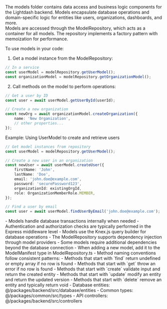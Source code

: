 <summary>
The models folder contains data access and business logic components for the Lightdash backend. Models encapsulate database operations and domain-specific logic for entities like users, organizations, dashboards, and more.
</summary>

<howToUse>
Models are accessed through the ModelRepository, which acts as a container for all models. The repository implements a factory pattern with memoization for performance.

To use models in your code:

1. Get a model instance from the ModelRepository:

```typescript
// In a service
const userModel = modelRepository.getUserModel();
const organizationModel = modelRepository.getOrganizationModel();
```

2. Call methods on the model to perform operations:

```typescript
// Get a user by ID
const user = await userModel.getUserById(userId);

// Create a new organization
const newOrg = await organizationModel.createOrganization({
    name: 'New Organization',
    // other properties...
});
```

</howToUse>

<codeExample>

Example: Using UserModel to create and retrieve users

```typescript
// Get model instances from repository
const userModel = modelRepository.getUserModel();

// Create a new user in an organization
const newUser = await userModel.createUser({
    firstName: 'John',
    lastName: 'Doe',
    email: 'john.doe@example.com',
    password: 'securePassword123',
    organizationId: existingOrgId,
    role: OrganizationMemberRole.MEMBER,
});

// Find a user by email
const user = await userModel.findUserByEmail('john.doe@example.com');
```

</codeExample>

<importantToKnow>
- Models handle database transactions internally when needed
- Authentication and authorization checks are typically performed in the Express middleware level
- Models use the Knex.js query builder for database operations
- The ModelRepository supports dependency injection through model providers
- Some models require additional dependencies beyond the database connection
- When adding a new model, add it to the ModelManifest type in ModelRepository.ts
- Method naming conventions follow consistent patterns:
  - Methods that start with `find` return undefined or empty array if no row is found
  - Methods that start with `get` throw an error if no row is found
  - Methods that start with `create` validate input and return the created entity
  - Methods that start with `update` modify an entity and return the updated version
  - Methods that start with `delete` remove an entity and typically return void
</importantToKnow>

<links>
- Database entities: @/packages/backend/src/database/entities
- Common types: @/packages/common/src/types
- API controllers: @/packages/backend/src/controllers
</links>
